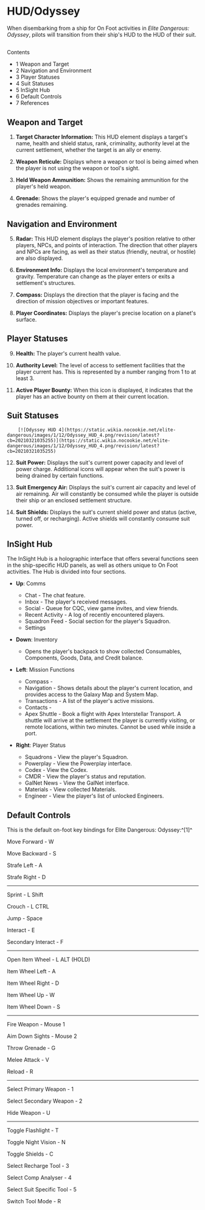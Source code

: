 # HUD/Odyssey
When disembarking from a ship for On Foot activities in *Elite Dangerous: Odyssey*, pilots will transition from their ship's HUD to the HUD of their suit.

## 

Contents

- 1 Weapon and Target
- 2 Navigation and Environment
- 3 Player Statuses
- 4 Suit Statuses
- 5 InSight Hub
- 6 Default Controls
- 7 References

## Weapon and Target

 	 	 	 		 			 		 		 		 	 

1. **Target Character Information:** This HUD element displays a target's name, health and shield status, rank, criminality, authority level at the current settlement, whether the target is an ally or enemy.

2. **Weapon Reticule:** Displays where a weapon or tool is being aimed when the player is not using the weapon or tool's sight.

3. **Held Weapon Ammunition:** Shows the remaining ammunition for the player's held weapon.

4. **Grenade:** Shows the player's equipped grenade and number of grenades remaining.

## Navigation and Environment

 	 	 	 		 			 		 		 		 	 

5. **Radar:** This HUD element displays the player's position relative to other players, NPCs, and points of interaction. The direction that other players and NPCs are facing, as well as their status (friendly, neutral, or hostile) are also displayed.

6. **Environment Info:** Displays the local environment's temperature and gravity. Temperature can change as the player enters or exits a settlement's structures.

7. **Compass:** Displays the direction that the player is facing and the direction of mission objectives or important features.

8. **Player Coordinates:** Displays the player's precise location on a planet's surface.

## Player Statuses

 	 	 	 		 			 		 		 		 	 

9. **Health:** The player's current health value.

10. **Authority Level:** The level of access to settlement facilities that the player current has. This is represented by a number ranging from 1 to at least 3.

11. **Active Player Bounty:** When this icon is displayed, it indicates that the player has an active bounty on them at their current location.

## Suit Statuses

 	 	[![Odyssey HUD 4](https://static.wikia.nocookie.net/elite-dangerous/images/1/12/Odyssey_HUD_4.png/revision/latest?cb=20210321035255)](https://static.wikia.nocookie.net/elite-dangerous/images/1/12/Odyssey_HUD_4.png/revision/latest?cb=20210321035255) 	 		 			 		 		 		 	 

12. **Suit Power:** Displays the suit's current power capacity and level of power charge. Additional icons will appear when the suit's power is being drained by certain functions.

13. **Suit Emergency Air:** Displays the suit's current air capacity and level of air remaining. Air will constantly be consumed while the player is outside their ship or an enclosed settlement structure.

14. **Suit Shields:** Displays the suit's current shield power and status (active, turned off, or recharging). Active shields will constantly consume suit power.

## InSight Hub

The InSight Hub is a holographic interface that offers several functions seen in the ship-specific HUD panels, as well as others unique to On Foot activities. The Hub is divided into four sections.

- **Up**: Comms
    - Chat - The chat feature.
    - Inbox - The player's received messages.
    - Social - Queue for CQC, view game invites, and view friends.
    - Recent Activity - A log of recently encountered players.
    - Squadron Feed - Social section for the player's Squadron.
    - Settings

- **Down**: Inventory
    - Opens the player's backpack to show collected Consumables, Components, Goods, Data, and Credit balance.

- **Left**: Mission Functions
    - Compass -
    - Navigation - Shows details about the player's current location, and provides access to the Galaxy Map and System Map.
    - Transactions - A list of the player's active missions.
    - Contacts -
    - Apex Shuttle - Book a flight with Apex Interstellar Transport. A shuttle will arrive at the settlement the player is currently visiting, or remote locations, within two minutes. Cannot be used while inside a port.

- **Right**: Player Status
    - Squadrons - View the player's Squadron.
    - Powerplay - View the Powerplay interface.
    - Codex - View the Codex.
    - CMDR - View the player's status and reputation.
    - GalNet News - View the GalNet interface.
    - Materials - View collected Materials.
    - Engineer - View the player's list of unlocked Engineers.

## Default Controls

This is the default on-foot key bindings for Elite Dangerous: Odyssey:^[1]^

Move Forward - W

Move Backward - S

Strafe Left - A

Strafe Right - D

* * *

Sprint - L Shift

Crouch - L CTRL

Jump - Space

Interact - E

Secondary Interact - F

* * *

Open Item Wheel - L ALT (HOLD)

Item Wheel Left - A

Item Wheel Right - D

Item Wheel Up - W

Item Wheel Down - S

* * *

Fire Weapon - Mouse 1

Aim Down Sights - Mouse 2

Throw Grenade - G

Melee Attack - V

Reload - R

* * *

Select Primary Weapon - 1

Select Secondary Weapon - 2

Hide Weapon - U

* * *

Toggle Flashlight - T

Toggle Night Vision - N

Toggle Shields - C

Select Recharge Tool - 3

Select Comp Analyser - 4

Select Suit Specific Tool - 5

Switch Tool Mode - R